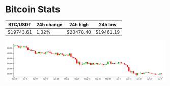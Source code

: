 # Bitcoin Stats

BTC/USDT|24h change|24h high|24h low|
|---|---|---|---|
|$19743.61|1.32%|$20478.40|$19461.19|

<img src="./chart.svg">
